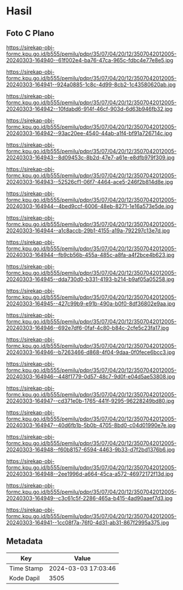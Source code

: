 # Hasil

## Foto C Plano

https://sirekap-obj-formc.kpu.go.id/b555/pemilu/pdpr/35/07/04/20/12/3507042012005-20240303-164940--61f002e4-ba76-47ca-965c-fdbc4e77e8e5.jpg

https://sirekap-obj-formc.kpu.go.id/b555/pemilu/pdpr/35/07/04/20/12/3507042012005-20240303-164941--924a0885-1c8c-4d99-8cb2-1c43580620ab.jpg

https://sirekap-obj-formc.kpu.go.id/b555/pemilu/pdpr/35/07/04/20/12/3507042012005-20240303-164942--10fdabd6-914f-46cf-903d-6d63b946fb32.jpg

https://sirekap-obj-formc.kpu.go.id/b555/pemilu/pdpr/35/07/04/20/12/3507042012005-20240303-164942--93ac20ee-4540-44ab-a1f4-bf91a726714c.jpg

https://sirekap-obj-formc.kpu.go.id/b555/pemilu/pdpr/35/07/04/20/12/3507042012005-20240303-164943--8d09453c-8b2d-47e7-a61e-e8dfb979f309.jpg

https://sirekap-obj-formc.kpu.go.id/b555/pemilu/pdpr/35/07/04/20/12/3507042012005-20240303-164943--52526cf1-06f7-4464-ace5-246f2b814d8e.jpg

https://sirekap-obj-formc.kpu.go.id/b555/pemilu/pdpr/35/07/04/20/12/3507042012005-20240303-164944--4bed9ccf-6006-48eb-8271-1e16a573e5de.jpg

https://sirekap-obj-formc.kpu.go.id/b555/pemilu/pdpr/35/07/04/20/12/3507042012005-20240303-164944--a1c8accb-29b1-4155-a19a-792297c13e7d.jpg

https://sirekap-obj-formc.kpu.go.id/b555/pemilu/pdpr/35/07/04/20/12/3507042012005-20240303-164944--fb9cb56b-455a-485c-a8fa-a4f2bce4b623.jpg

https://sirekap-obj-formc.kpu.go.id/b555/pemilu/pdpr/35/07/04/20/12/3507042012005-20240303-164945--dda730d0-b331-4193-b214-b9af05a05258.jpg

https://sirekap-obj-formc.kpu.go.id/b555/pemilu/pdpr/35/07/04/20/12/3507042012005-20240303-164945--427c99b9-e91b-490a-b0f0-8df36802e9aa.jpg

https://sirekap-obj-formc.kpu.go.id/b555/pemilu/pdpr/35/07/04/20/12/3507042012005-20240303-164946--692e7df6-0faf-4c80-b84c-2cfe5c23fa17.jpg

https://sirekap-obj-formc.kpu.go.id/b555/pemilu/pdpr/35/07/04/20/12/3507042012005-20240303-164946--b7263466-d868-4f04-9daa-0f0fece6bcc3.jpg

https://sirekap-obj-formc.kpu.go.id/b555/pemilu/pdpr/35/07/04/20/12/3507042012005-20240303-164946--448f1779-0d57-48c7-9d0f-e04d5ae53808.jpg

https://sirekap-obj-formc.kpu.go.id/b555/pemilu/pdpr/35/07/04/20/12/3507042012005-20240303-164947--cd371e0b-1765-441f-9295-96228249bd80.jpg

https://sirekap-obj-formc.kpu.go.id/b555/pemilu/pdpr/35/07/04/20/12/3507042012005-20240303-164947--40d6fb1b-5b0b-4705-8bd0-c04d01990e7e.jpg

https://sirekap-obj-formc.kpu.go.id/b555/pemilu/pdpr/35/07/04/20/12/3507042012005-20240303-164948--f60b8157-6594-4463-9b33-d7f2bd1376b6.jpg

https://sirekap-obj-formc.kpu.go.id/b555/pemilu/pdpr/35/07/04/20/12/3507042012005-20240303-164948--2ee1996d-a664-45ca-a572-46972172f13d.jpg

https://sirekap-obj-formc.kpu.go.id/b555/pemilu/pdpr/35/07/04/20/12/3507042012005-20240303-164949--c3c61c5f-2286-465a-b415-4ad90aaef7d3.jpg

https://sirekap-obj-formc.kpu.go.id/b555/pemilu/pdpr/35/07/04/20/12/3507042012005-20240303-164941--1cc08f7a-76f0-4d31-ab31-867f2995a375.jpg


## Metadata

| Key        | Value               |
| ---------- | ------------------- |
| Time Stamp | 2024-03-03 17:03:46 |
| Kode Dapil | 3505                |



